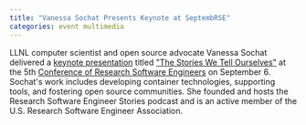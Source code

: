 ```yaml
---
title: "Vanessa Sochat Presents Keynote at SeptembRSE"
categories: event multimedia
---
```


LLNL computer scientist and open source advocate Vanessa Sochat delivered a [keynote presentation](https://septembrse.github.io/#/event/K1002) titled ["The Stories We Tell Ourselves"](https://www.youtube.com/watch?v=YRsak7sIJ1w&t=1301s) at the 5th [Conference of Research Software Engineers](https://septembrse.society-rse.org/) on September 6. Sochat's work includes developing container technologies, supporting tools, and fostering open source communities. She founded and hosts the Research Software Engineer Stories podcast and is an active member of the U.S. Research Software Engineer Association.
